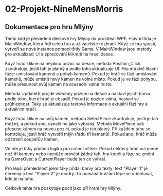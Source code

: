 # 02-Projekt-NineMensMorris
## Dokumentace pro hru Mlýny
Tento kód je převedení deskové hry Mlýny do prostředí WPF. Hlavní třída je MainWindow, která řídí celou hru a uživatelské rozhraní. Když se hra spustí, vytvoří se nová instance pomocí třídy Game. V MainWindow jsou metody pro aktualizaci UI a zpracování kliknutí na hrací desce.

Když hráč klikne na nějakou pozici na desce, metoda Position_Click zkontroluje, jestli tah je platný a podle toho aktualizuje UI. Hra má dvě hlavní fáze: umisťování kamenů a pohyb kamenů. Pokud je hráč ve fázi umisťování kamenů, může umístit nový kámen na volné místo. Pokud je ve fázi pohybu, může přesunout svůj kámen na sousední volné místo.

Metoda UpdateUI projde všechny pozice na desce a nastaví jejich barvu podle toho, který hráč je obsadil. Pokud je pozice volná, nastaví se průhlednost. Taky se aktualizuje textová informace o aktuální fázi hry a aktuálním hráči.

Když hráč klikne na svůj kámen, metoda SelectPiece zkontroluje, jestli je tah možný, a pokud ano, označí ho jako vybraný. Metoda MovePiece pak přesune kámen na novou pozici, pokud je tah platný. Při každém tahu se kontroluje, jestli hráč vytvořil mlýn (řadu tří kamenů). Pokud ano, hráč může odstranit soupeřův kámen.

Ve hře je taky přidána logika pro určení vítěze. Pokud některý hráč má méně než tři kameny nebo nemůže provést žádný tah, hra končí a fáze se změní na GameOver, a CurrentPlayer bude ten co vyhrál.

Pro lepší přehlednost jsem taky přidal barvy pro texty: text "Player 1" je červený a text "Player 2" je modrý. To pomáhá hráčům lépe se orientovat, kdo je na tahu.

Celkově tahle hra poskytuje pocit jako při hraní hry Mlýny. 



